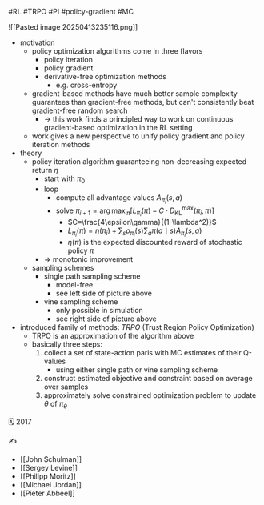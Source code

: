 #RL #TRPO #PI #policy-gradient #MC

![[Pasted image 20250413235116.png]]
- motivation
	- policy optimization algorithms come in three flavors
		- policy iteration
		- policy gradient
		- derivative-free optimization methods
			- e.g. cross-entropy
	- gradient-based methods have much better sample complexity guarantees than gradient-free methods, but can't consistently beat gradient-free random search
		- -> this work finds a principled way to work on continuous gradient-based optimization in the RL setting
	- work gives a new perspective to unify policy gradient and policy iteration methods
- theory
	- policy iteration algorithm guaranteeing non-decreasing expected return $\eta$
		- start with $\pi_0$
		- loop
			- compute all advantage values $A_{\pi_i}(s,a)$
			- solve $\pi_{i+1}={\arg\max}_\pi [L_{\pi_i}(\pi)-C\cdot D_\text{KL}^\max (\pi_i,\pi)]$
				- $C=\frac{4\epsilon\gamma}{(1-\lambda^2)}$
				- $L_{\pi_i}(\pi)=\eta(\pi_i)+\sum_s \rho_{\pi_i}(s)\sum_a \pi(a\mid s)A_{\pi_i}(s,a)$
				- $\eta(\pi)$ is the expected discounted reward of stochastic policy $\pi$
		- => monotonic improvement
	- sampling schemes
		- single path sampling scheme
			- model-free
			- see left side of picture above
		- vine sampling scheme
			- only possible in simulation
			- see right side of picture above
- introduced family of methods: *TRPO* (Trust Region Policy Optimization)
	- TRPO is an approximation of the algorithm above
	- basically three steps:
		1. collect a set of state-action paris with MC estimates of their Q-values
			- using either single path or vine sampling scheme
		2. construct estimated objective and constraint based on average over samples
		3. approximately solve constrained optimization problem to update $\theta$ of $\pi_\theta$

🗓️ 2017

✍️
- [[John Schulman]]
- [[Sergey Levine]]
- [[Philipp Moritz]]
- [[Michael Jordan]]
- [[Pieter Abbeel]]
